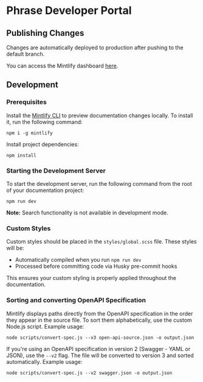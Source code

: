 # Phrase Developer Portal

## Publishing Changes

Changes are automatically deployed to production after pushing to the default branch.

You can access the Mintlify dashboard [here](https://dashboard.mintlify.com/phrase/phrase).

## Development

### Prerequisites

Install the [Mintlify CLI](https://www.npmjs.com/package/mintlify) to preview documentation changes locally. To install it, run the following command:

```
npm i -g mintlify
```

Install project dependencies:

```
npm install
```

### Starting the Development Server

To start the development server, run the following command from the root of your documentation project:

```
npm run dev
```

**Note:** Search functionality is not available in development mode.

### Custom Styles

Custom styles should be placed in the `styles/global.scss` file. These styles will be:

- Automatically compiled when you run `npm run dev`
- Processed before committing code via Husky pre-commit hooks

This ensures your custom styling is properly applied throughout the documentation.

### Sorting and converting OpenAPI Specification

Mintlify displays paths directly from the OpenAPI specification in the order they appear in the source file.
To sort them alphabetically, use the custom Node.js script. Example usage:

```
node scripts/convert-spec.js --v3 open-api-source.json -o output.json
```

If you're using an OpenAPI specification in version 2 (Swagger - YAML or JSON), use the `--v2` flag.
The file will be converted to version 3 and sorted automatically. Example usage:

```
node scripts/convert-spec.js --v2 swagger.json -o output.json
```
